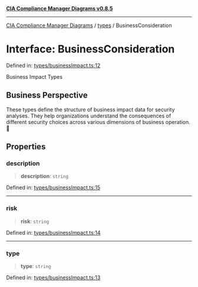 [**CIA Compliance Manager Diagrams v0.8.5**](../../README.md)

***

[CIA Compliance Manager Diagrams](../../modules.md) / [types](../README.md) / BusinessConsideration

# Interface: BusinessConsideration

Defined in: [types/businessImpact.ts:12](https://github.com/Hack23/cia-compliance-manager/blob/b7c3bc9644fb5b9d82b5b184ba290206da25104b/src/types/businessImpact.ts#L12)

Business Impact Types

## Business Perspective

These types define the structure of business impact data for security analyses.
They help organizations understand the consequences of different security
choices across various dimensions of business operation. 💼

## Properties

### description

> **description**: `string`

Defined in: [types/businessImpact.ts:15](https://github.com/Hack23/cia-compliance-manager/blob/b7c3bc9644fb5b9d82b5b184ba290206da25104b/src/types/businessImpact.ts#L15)

***

### risk

> **risk**: `string`

Defined in: [types/businessImpact.ts:14](https://github.com/Hack23/cia-compliance-manager/blob/b7c3bc9644fb5b9d82b5b184ba290206da25104b/src/types/businessImpact.ts#L14)

***

### type

> **type**: `string`

Defined in: [types/businessImpact.ts:13](https://github.com/Hack23/cia-compliance-manager/blob/b7c3bc9644fb5b9d82b5b184ba290206da25104b/src/types/businessImpact.ts#L13)
